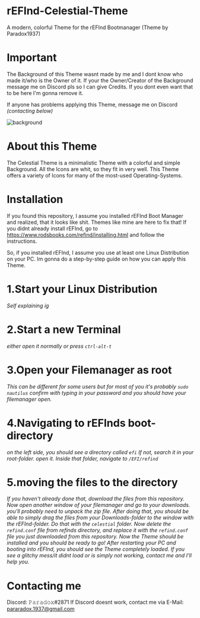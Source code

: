 # rEFInd-Celestial-Theme
A modern, colorful Theme for the rEFInd Bootmanager (Theme by Paradox1937)



# Important
The Background of this Theme wasnt made by me and I dont know who made it/who is the Owner of it.
If your the Owner/Creator of the Background message me on Discord pls so I can give Credits.
If you dont even want that to be here I'm gonna remove it.

If anyone has problems applying this Theme, message me on Discord *(contacting below)*

![background](https://user-images.githubusercontent.com/95208721/155032123-99f6aa53-0931-402a-bfea-cd5691880f98.png)

# About this Theme
The Celestial Theme is a minimalistic Theme with a colorful and simple Background. All the Icons are
whit, so they fit in very well. This Theme offers a variety of Icons for many of the most-used 
Operating-Systems. 



# Installation
If you found this repository, I assume you installed rEFInd Boot Manager and realized, that it
looks like shit. Themes like mine are here to fix that!
If you didnt already install rEFInd, go to https://www.rodsbooks.com/refind/installing.html
and follow the instructions.

So, if you installed rEFInd, I assume you use at least one Linux Distribution on your PC.
Im gonna do a step-by-step guide on how you can apply this Theme.

# 1.Start your Linux Distribution
*Self explaining ig*

# 2.Start a new Terminal
*either open it normally or press `ctrl-alt-t`*

# 3.Open your Filemanager as root
*This can be different for some users but for most of you it's probably `sudo nautilus` confirm with typing in your password and you should have your filemanager open.*

# 4.Navigating to rEFInds boot-directory
*on the left side, you should see a directory called `efi` If not, search it in your root-folder. open it. Inside that folder, navigate to `/EFI/refind`*

# 5.moving the files to the directory
*If you haven't already done that, download the files from this repository. Now open another window of your filemanager and go to your downloads. you'll probably need to unpack the zip file. After doing that, you should be able to simply drag the files from your Downloads-folder to the window with the rEFInd-folder. Do that with the `celestial` folder.*
*Now delete the `refind.conf` file from refinds directory, and replace it with the `refind.conf` file you just downloaded from this repository. Now the Theme should be installed and you should be ready to go! After restarting your PC and booting into rEFInd, you should see the Theme completely loaded. If you see a glitchy mess/it didnt load or is simply not working, contact me and I'll help you.*



# Contacting me
Discord: 𝙿𝚊𝚛𝚊𝚍𝚘𝚡#2871
If Discord doesnt work, contact me via E-Mail:
pararadox.1937@gmail.com
